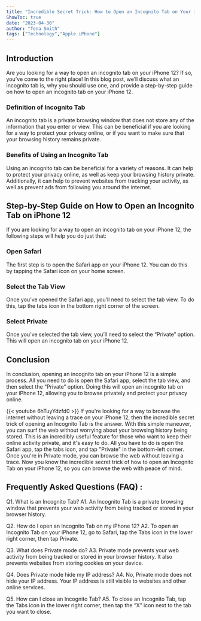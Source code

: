 ```yaml
---
title: "Incredible Secret Trick: How to Open an Incognito Tab on Your iPhone 12!"
ShowToc: true 
date: "2023-04-30"
author: "Tena Smith" 
tags: ["Technology","Apple iPhone"]
---
```

## Introduction 
Are you looking for a way to open an incognito tab on your iPhone 12? If so, you’ve come to the right place! In this blog post, we’ll discuss what an incognito tab is, why you should use one, and provide a step-by-step guide on how to open an incognito tab on your iPhone 12. 

### Definition of Incognito Tab 
An incognito tab is a private browsing window that does not store any of the information that you enter or view. This can be beneficial if you are looking for a way to protect your privacy online, or if you want to make sure that your browsing history remains private. 

### Benefits of Using an Incognito Tab 
Using an incognito tab can be beneficial for a variety of reasons. It can help to protect your privacy online, as well as keep your browsing history private. Additionally, it can help to prevent websites from tracking your activity, as well as prevent ads from following you around the internet. 

## Step-by-Step Guide on How to Open an Incognito Tab on iPhone 12 
If you are looking for a way to open an incognito tab on your iPhone 12, the following steps will help you do just that: 

### Open Safari 
The first step is to open the Safari app on your iPhone 12. You can do this by tapping the Safari icon on your home screen. 

### Select the Tab View 
Once you’ve opened the Safari app, you’ll need to select the tab view. To do this, tap the tabs icon in the bottom right corner of the screen. 

### Select Private 
Once you’ve selected the tab view, you’ll need to select the “Private” option. This will open an incognito tab on your iPhone 12. 

## Conclusion 
In conclusion, opening an incognito tab on your iPhone 12 is a simple process. All you need to do is open the Safari app, select the tab view, and then select the “Private” option. Doing this will open an incognito tab on your iPhone 12, allowing you to browse privately and protect your privacy online.

{{< youtube 6hTuyYdzfd0 >}} 
If you're looking for a way to browse the internet without leaving a trace on your iPhone 12, then the incredible secret trick of opening an Incognito Tab is the answer. With this simple maneuver, you can surf the web without worrying about your browsing history being stored. This is an incredibly useful feature for those who want to keep their online activity private, and it's easy to do. All you have to do is open the Safari app, tap the tabs icon, and tap "Private" in the bottom-left corner. Once you're in Private mode, you can browse the web without leaving a trace. Now you know the incredible secret trick of how to open an Incognito Tab on your iPhone 12, so you can browse the web with peace of mind.

## Frequently Asked Questions (FAQ) :
Q1. What is an Incognito Tab?
A1. An Incognito Tab is a private browsing window that prevents your web activity from being tracked or stored in your browser history.

Q2. How do I open an Incognito Tab on my iPhone 12?
A2. To open an Incognito Tab on your iPhone 12, go to Safari, tap the Tabs icon in the lower right corner, then tap Private.

Q3. What does Private mode do?
A3. Private mode prevents your web activity from being tracked or stored in your browser history. It also prevents websites from storing cookies on your device.

Q4. Does Private mode hide my IP address?
A4. No, Private mode does not hide your IP address. Your IP address is still visible to websites and other online services.

Q5. How can I close an Incognito Tab?
A5. To close an Incognito Tab, tap the Tabs icon in the lower right corner, then tap the “X” icon next to the tab you want to close.


